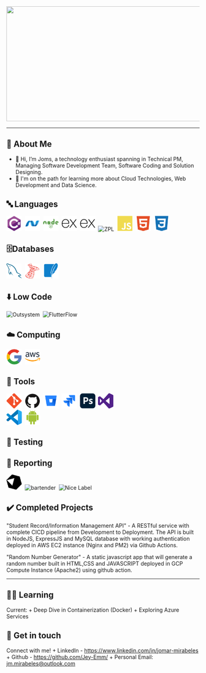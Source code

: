 

<div align="center">
  <img src="https://media.giphy.com/media/eJvsB9z0EJPIbsFz7k/giphy-downsized-large.gif" width="900" height="300"/>
</div>
<hr/>

## :adult: About Me
- 👋 Hi, I’m Joms, a technology enthusiast spanning in Technical PM, Managing Software Development Team, Software Coding and Solution Designing.
- 🌱 I'm on the path for learning more about Cloud Technologies, Web Development and Data Science.
  

## 🔤 Languages

<div>
  <img src = "https://github.com/devicons/devicon/blob/master/icons/csharp/csharp-original.svg" title="C SHARP"  alt="C SHARP" width="40" height="40"/>&nbsp;
  <img src = "https://github.com/devicons/devicon/blob/master/icons/dot-net/dot-net-original.svg" title=".NET"  alt=".NET" width="40" height="40"/>&nbsp;
  <img src = "https://github.com/devicons/devicon/blob/master/icons/nodejs/nodejs-plain-wordmark.svg" title="NodeJS"  alt="NodeJS" width="40" height="40"/>&nbsp;
  <img src = "https://github.com/devicons/devicon/blob/master/icons/express/express-original.svg" title="ExpressJS"  alt="ExpressJS" width="40" height="40"/>&nbsp;
  <img src = "https://github.com/devicons/devicon/blob/master/icons/express/express-original.svg" title="ExpressJS"  alt="ExpressJS" width="40" height="40"/>&nbsp;
  <img src = "https://encrypted-tbn0.gstatic.com/images?q=tbn:ANd9GcQOXyyJ1RlAXSseSWgtyP7gssKzZF_XVkmrww&s" title="ZPL"  alt="ZPL" width="40" height="40"/>&nbsp;
  <img src = "https://github.com/devicons/devicon/blob/master/icons/javascript/javascript-plain.svg" title="Javascript"  alt="Javascript" width="40" height="40"/>&nbsp;
  <img src = "https://github.com/devicons/devicon/blob/master/icons/html5/html5-plain.svg" title="Html"  alt="Html" width="40" height="40"/>&nbsp;
  <img src = "https://github.com/devicons/devicon/blob/master/icons/css3/css3-plain.svg" title="Css"  alt="Css" width="40" height="40"/>&nbsp;
 </div>

## 🗄️Databases

  <div>
    <img src = "https://github.com/devicons/devicon/blob/master/icons/mysql/mysql-original.svg" title="MySQL"  alt="MySQL" width="40" height="40"/>&nbsp;
    <img src = "https://github.com/devicons/devicon/blob/master/icons/microsoftsqlserver/microsoftsqlserver-plain.svg" title="MSSQL"  alt="MSSQL" width="40" height="40"/>&nbsp;
    <img src = "https://github.com/devicons/devicon/blob/master/icons/sqlite/sqlite-plain.svg" title="SqlLite"  alt="SqlLite" width="40" height="40"/>&nbsp;
  </div>

 ## ⬇️ Low Code
 
 <div>
   <img src = "https://www.outsystems.com/Forge_BL/rest/ComponentThumbnail/GetURL_ComponentThumbnail?ProjectImageId=24252" title="Outsystem"  alt="Outsystem" width="40" height="40"/>&nbsp;
  <img src = "https://docs.flutterflow.io/logos/logoMark_outlinePrimary_transparent.svg" title="FlutterFlow"  alt="FlutterFlow" width="40" height="40"/>&nbsp;
 </div>
 
 ## ☁️ Computing
 
 <div>
    <img src = "https://github.com/devicons/devicon/blob/master/icons/google/google-original.svg" title="GCP"  alt="GCP" width="40" height="40"/>&nbsp;
    <img src = "https://github.com/devicons/devicon/blob/master/icons/amazonwebservices/amazonwebservices-original-wordmark.svg" title="AWS"  alt="AWS" width="40" height="40"/>&nbsp;
 </div>

 ## 🧰 Tools
 
 <div>
   
   <img src = "https://github.com/devicons/devicon/blob/master/icons/git/git-plain.svg" title="Git"  alt="Git" width="40" height="40"/>&nbsp;
   <img src = "https://github.com/devicons/devicon/blob/master/icons/github/github-original.svg" title="GitHub"  alt="GitHub" width="40" height="40"/>&nbsp;
   <img src = "https://github.com/devicons/devicon/blob/master/icons/bitbucket/bitbucket-original.svg" title="BitBucket"  alt="BitBucket" width="40" height="40"/>&nbsp;
   <img src = "https://github.com/devicons/devicon/blob/master/icons/jira/jira-original.svg" title="Jira"  alt="Jira" width="40" height="40"/>&nbsp;
   <img src = "https://github.com/devicons/devicon/blob/master/icons/photoshop/photoshop-plain.svg" title="PhotoShop"  alt="PhotoShop" width="40" height="40"/>&nbsp;
<img src = "https://github.com/devicons/devicon/blob/master/icons/visualstudio/visualstudio-plain.svg" title="Visual Studio"  alt="Visual Studio" width="40" height="40"/>&nbsp;  
    <img src = "https://github.com/devicons/devicon/blob/master/icons/vscode/vscode-original.svg" title="VS Code"  alt="VS Code" width="40" height="40"/>&nbsp;
    <img src = "https://github.com/devicons/devicon/blob/master/icons/android/android-plain.svg" title="Android Studio"  alt="Android Studio" width="40" height="40"/>&nbsp;
    
 </div>

## 🧪 Testing

  <div>
    
  </div>

## 📰 Reporting
<div>
  <img src = "https://github.com/devicons/devicon/blob/master/icons/crystal/crystal-original.svg" title="Crystal Report"  alt="Crystal Report" width="40" height="40"/>&nbsp;
  <img src = "https://encrypted-tbn0.gstatic.com/images?q=tbn:ANd9GcQMIzlR7EyY0azkzalDi0pNlUbvIbfzpZEnag&s" title="bartender"  alt="bartender" width="40" height="40"/>&nbsp;
  <img src = "https://encrypted-tbn0.gstatic.com/images?q=tbn:ANd9GcRs1fO_-em_Fq4G0lqTwW5n9nY89ksKp6UR9A&s" title="Nice Label"  alt="Nice Label" width="40" height="40"/>&nbsp;
</div>

## ✔️ Completed Projects

"Student Record/Information Management API" - A RESTful service with complete CICD pipeline from Development to Deployment. The API is built in NodeJS, ExpressJS and MySQL database with working authentication deployed in AWS EC2 instance (Nginx and PM2) via Github Actions.


"Random Number Generator" - A static javascript app that will generate a random number built in HTML,CSS and JAVASCRIPT deployed in GCP Compute Instance (Apache2) using github action.

<hr/>

## 🧑‍🎓 Learning

  Current:
    + Deep Dive in Containerization (Docker)
    + Exploring Azure Services

## 🤙 Get in touch

Connect with me!
    + LinkedIn - https://www.linkedin.com/in/jomar-mirabeles
    + Github - https://github.com/Jey-Emm/
    + Personal Email: jm.mirabeles@outlook.com
<!---
Jey-Emm/Jey-Emm is a ✨ special ✨ repository because its `README.md` (this file) appears on your GitHub profile.
You can click the Preview link to take a look at your changes.- 💞️ I’m looking to collaborate on ...
- 📫 How to reach me  ...
--->
